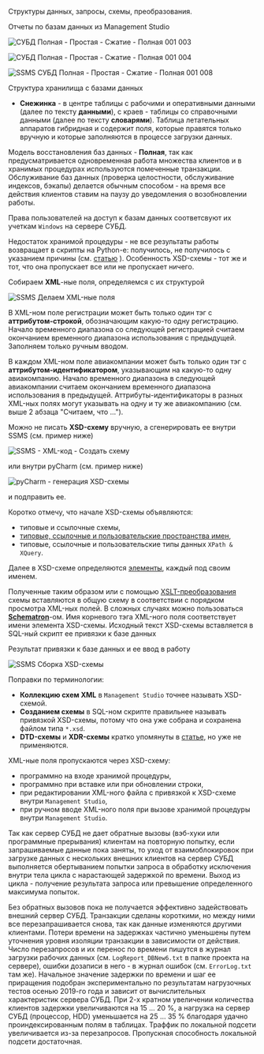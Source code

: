Структуры данных, запросы, схемы, преобразования.

Отчеты по базам данных из Management Studio

![СУБД Полная - Простая - Сжатие - Полная 001 003](https://user-images.githubusercontent.com/37275122/168450358-630fa494-2c0f-4bad-afb1-42bdb44325ec.png)

![СУБД Полная - Простая - Сжатие - Полная 001 004](https://user-images.githubusercontent.com/37275122/168450362-8de3b141-e670-4067-a28e-544cd9cff239.png)

![SSMS СУБД Полная - Простая - Сжатие - Полная 001 008](https://user-images.githubusercontent.com/104857185/175547592-7a6f3ec4-11e5-4601-be80-2ab19cc456c3.png)

Структура хранилища с базами данных
- **Снежинка** - в центре таблицы с рабочими и оперативными данными (далее по тексту **данными**), с краев - таблицы со справочными данными (далее по тексту **словарями**).
Таблица летательных аппаратов гибридная и содержит поля, которые правятся только вручную и которые заполняются в процессе загрузки данных.

Модель восстановления баз данных - **Полная**, так как предусматривается одновременная работа множества клиентов и в хранимых процедурах используются помеченные транзакции.
Обслуживание баз данных (проверка целостности, обслуживание индексов, бэкапы) делается обычным способом - на время все действия клиентов ставим на паузу до уведомления о возобновлении работы.

Права пользователей на доступ к базам данных соответсвуют их учеткам `Windows` на сервере СУБД.

Недостаток хранимой процедуры - не все результаты работы возвращает в скрипты на Python-е: получилось, не получилось с указанием причины
(см. [статью](https://docs.microsoft.com/ru-ru/sql/relational-databases/stored-procedures/return-data-from-a-stored-procedure?view=sql-server-ver15) ).
Особенность XSD-схемы - тот же и тот, что она пропускает все или не пропускает ничего.

Собираем **XML**-ные поля, определяемся с их структурой

![SSMS Делаем XML-ные поля](https://user-images.githubusercontent.com/104857185/173250391-229e37c8-c996-4d22-bf0f-7df07d0845b0.png)

В XML-ном поле регистрации может быть только один тэг с **аттрибутом-строкой**, обозначающим какую-то одну регистрацию.
Начало временного диапазона со следующей регистрацией считаем окончанием временного диапазона использования с предыдущей.
Заполняем только ручным вводом.

В каждом XML-ном поле авиакомпании может быть только один тэг с **аттрибутом-идентификатором**, указывающим на какую-то одну авиакомпанию.
Начало временного диапазона в следующей авиакомпании считаем окончанием временного диапазона использования в предыдущей.
Аттрибуты-идентификаторы в разных XML-ных полях могут указывать на одну и ту же авиакомпанию (см. выше 2 абзаца "Считаем, что ...").

Можно не писать **XSD-схему** вручную, а сгенерировать ее внутри SSMS (см. пример ниже)

![SSMS - XML-код - Создать схему](https://user-images.githubusercontent.com/104857185/167261451-a42a0c66-2888-4042-88a2-679f1ef6549a.png)

или внутри pyCharm (см. пример ниже)

![pyCharm - генерация XSD-схемы](https://user-images.githubusercontent.com/104857185/219681278-eeec7953-a13d-4ac6-8e42-787312e2caba.png)

и подправить ее.

Коротко отмечу, что начале XSD-схемы объявляются:
 - типовые и ссылочные схемы,
 - [типовые, ссылочные и пользовательские пространства имен](https://www.w3.org/TR/xmlschema11-1),
 - типовые, ссылочные и пользовательские типы данных `XPath & XQuery`.

Далее в XSD-схеме определяются [элементы](https://www.w3schools.com/xml/schema_simple.asp), каждый под своим именем.

Полученные таким образом или с помощью [XSLT-преобразования](https://docs.microsoft.com/ru-ru/visualstudio/xml-tools/how-to-execute-an-xslt-transformation-from-the-xml-editor?view=vs-2022) схемы вставляются в общую схему в соответствии с порядком просмотра XML-ных полей. В сложных случаях можно пользоваться [**Schematron**](https://www.schematron.com )-ом. Имя корневого тэга XML-ного поля соответствует имени элемента XSD-схемы. Исходный текст XSD-схемы вставляется в SQL-ный скрипт ее привязки к базе данных

Результат привязки к базе данных и ее ввод в работу

![SSMS Сборка XSD-схемы](https://user-images.githubusercontent.com/104857185/174197029-1815510f-f813-4244-8b73-d79f40e28064.png)
 
Поправки по терминологии:
 - **Коллекцию схем XML** в `Management Studio` точнее называть XSD-схемой.
 - **Созданием схемы** в SQL-ном скрипте правильнее называть привязкой XSD-схемы, потому что она уже собрана и сохранена файлом типа `*.xsd`.
 - **DTD-схемы** и **XDR-схемы** кратко упомянуты в [статье](https://docs.microsoft.com/ru-ru/visualstudio/xml-tools/how-to-create-an-xml-schema-from-an-xml-document?view=vs-2022), но уже не применяются.

XML-ные поля пропускаются через XSD-схему:
 - программно на входе хранимой процедуры,
 - программно при вставке или при обновлении строки,
 - при редактировании XML-ного файла с привязкой к XSD-схеме внутри `Management Studio`,
 - при ручном вводе XML-ного поля при вызове хранимой процедуры внутри `Management Studio`.

Так как сервер СУБД не дает обратные вызовы (вэб-хуки или программные прерывания) клиентам на повторную попытку,
если запрашиваемые данные пока заняты, то уход от взаимоблокировок при загрузке данных с нескольких внешних клиентов на сервер СУБД выполняется
обертыванием попытки запроса в обработку исключения внутри тела цикла с нарастающей задержкой по времени.
Выход из цикла - получение результата запроса или превышение определенного максимума попыток.

Без обратных вызовов пока не получается эффективно задействовать внешний сервер СУБД. Транзакции сделаны короткими, но между ними все перезапрашивается снова, так как данные изменяются другими клиентами. Потери времени на задержках частично уменьшены путем уточнения уровня изоляции транзакции в зависимости от действия. Число перезапросов и их перенос по времени пишутся в журнал загрузки рабочих данных (см. `LogReport_DBNew6.txt` в папке проекта на сервере), ошибки дозаписи в него - в журнал ошибок (см. `ErrorLog.txt` там же). Начальное значение задержки по времени и шаг ее приращения подобран экспериментально по результатам нагрузочных тестов осенью 2019-го года и зависит от вычислительных характеристик сервера СУБД. При 2-х кратном увеличении количества клиентов задержки увеличиваются на 15 ... 20 %, а нагрузка на сервер СУБД (процессор, HDD) уменьшается на 25 ... 35 % благодаря удачно проиндексированным полям в таблицах. Траффик по локальной подсети увеличивается из-за перезапросов. Пропускная способность локальной подсети достаточная.
